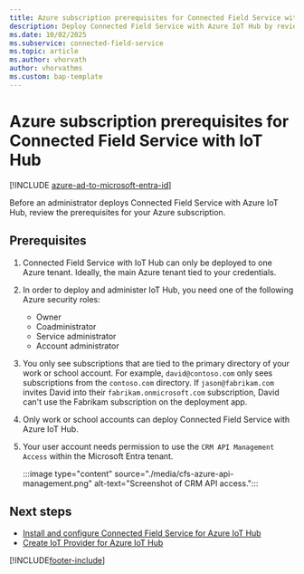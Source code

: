 ```yaml
---
title: Azure subscription prerequisites for Connected Field Service with IoT Hub
description: Deploy Connected Field Service with Azure IoT Hub by reviewing prerequisites and assigning necessary Azure security roles.
ms.date: 10/02/2025
ms.subservice: connected-field-service
ms.topic: article
ms.author: vhorvath
author: vhorvathms
ms.custom: bap-template
---
```


# Azure subscription prerequisites for Connected Field Service with IoT Hub

[!INCLUDE [azure-ad-to-microsoft-entra-id](../includes/azure-ad-to-microsoft-entra-id.md)]

Before an administrator deploys Connected Field Service with Azure IoT Hub, review the prerequisites for your Azure subscription.

## Prerequisites

1. Connected Field Service with IoT Hub can only be deployed to one Azure tenant. Ideally, the main Azure tenant tied to your credentials.

1. In order to deploy and administer IoT Hub, you need one of the following Azure security roles:

    - Owner
    - Coadministrator
    - Service administrator
    - Account administrator

1. You only see subscriptions that are tied to the primary directory of your work or school account. For example, `david@contoso.com` only sees subscriptions from the `contoso.com` directory. If `jason@fabrikam.com` invites David into their `fabrikam.onmicrosoft.com` subscription, David can't use the Fabrikam subscription on the deployment app.

1. Only work or school accounts can deploy Connected Field Service with Azure IoT Hub.

1. Your user account needs permission to use the `CRM API Management Access` within the Microsoft Entra tenant.

   :::image type="content" source="./media/cfs-azure-api-management.png" alt-text="Screenshot of CRM API access.":::

## Next steps

- [Install and configure Connected Field Service for Azure IoT Hub](installation-setup-iothub.md)
- [Create IoT Provider for Azure IoT Hub](cfs-provider-iot-hub.md)

[!INCLUDE[footer-include](../includes/footer-banner.md)]
